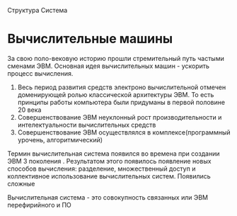 Структура 
Система 
# Вычислительные машины
За свою поло-вековую историю прошли стремительный путь частыми сменами ЭВМ. Основная идея вычислительных машин - ускорить процесс вычисления. 
1. Весь период развития средств электроно вычислительной отмечен доменирующей ролью классической архитектуры ЭВМ. То есть принципы работы компьютера были придуманы в первой половине 20 века
2. Совершенствование ЭВМ неуклонный рост производительности и интелектуальности вычислительных средств 
3. Совершенствование ЭВМ осуществлялся в комплексе(программный урочень, алгоритмический)

Термин вычислительная система появился во времена при создании ЭВМ 3 поколения . Результатом этого появилось появление новых способов вычисления: разделение, множественный доступ и коллективное использование вычислительных систем. Появились сложные 

Вычислительная система - это совокупность связанных или ЭВМ перефирийного и ПО